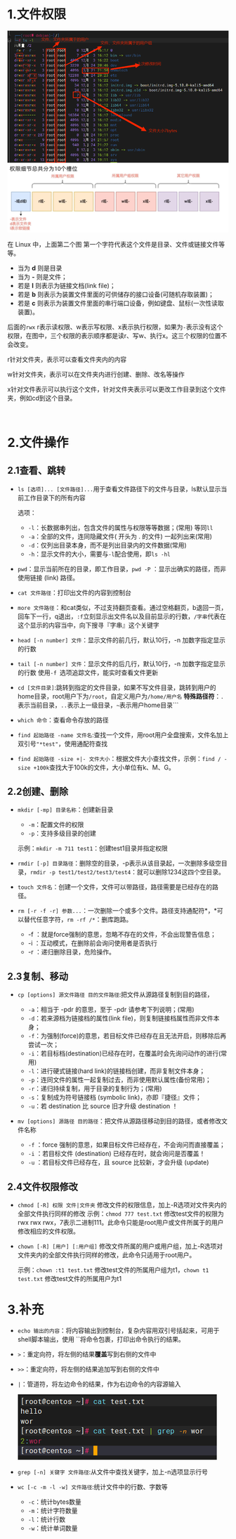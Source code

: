 # 1.文件权限

<img src="images/image-20230324225545415.png" alt="image-20230324225545415"  />

<img src="images/image-20230329183309712.png" alt="image-20230329183309712" style="zoom: 80%;" />



在 Linux 中，上面第二个图 第一个字符代表这个文件是目录、文件或链接文件等等。

- 当为 **d** 则是目录
- 当为 **-** 则是文件；
- 若是 **l** 则表示为链接文档(link file)；
- 若是 **b** 则表示为装置文件里面的可供储存的接口设备(可随机存取装置)；
- 若是 **c** 则表示为装置文件里面的串行端口设备，例如键盘、鼠标(一次性读取装置)。

后面的`rwx` r表示读权限、w表示写权限、x表示执行权限，如果为`-`表示没有这个权限，在图中，三个权限的表示顺序都是读r、写w、执行x。这三个权限的位置不会改变。

r针对文件夹，表示可以查看文件夹内的内容

w针对文件夹，表示可以在文件夹内进行创建、删除、改名等操作

x针对文件表示可以执行这个文件，针对文件夹表示可以更改工作目录到这个文件夹，例如cd到这个目录。

​	

# 2.文件操作

## 2.1查看、跳转

- `ls [选项]... [文件路径]...`用于查看文件路径下的文件与目录，ls默认显示当前工作目录下的所有内容

    选项：

    - `-l`：长数据串列出，包含文件的属性与权限等等数据；(常用) 等同`ll`
    - `-a`：全部的文件，连同隐藏文件( 开头为 . 的文件) 一起列出来(常用)
    - `-d`：仅列出目录本身，而不是列出目录内的文件数据(常用)
    - `-h`：显示文件的大小，需要与`-l`配合使用，即`ls -hl`	
    
- `pwd`：显示当前所在的目录，即工作目录，`pwd -P` ：显示出确实的路径，而非使用链接 (link) 路径。

- `cat 文件路径`：打印出文件的内容到控制台

- `more 文件路径`：和cat类似，不过支持翻页查看。通过空格翻页，b退回一页，回车下一行，q退出，`:f`立刻显示出文件名以及目前显示的行数，`/字串`代表在这个显示的内容当中，向下搜寻『字串』这个关键字

- `head [-n number] 文件`：显示文件的前几行，默认10行，-n 加数字指定显示的行数

- `tail [-n number] 文件`：显示文件的后几行，默认10行，-n 加数字指定显示的行数
    使用`-f `选项追踪文件，能实时查看文件更新

- `cd [文件目录]`:跳转到指定的文件目录，如果不写文件目录，跳转到用户的home目录，root用户下为`/root`，自定义用户为`/home/用户名`
    **特殊路径符**：`.`表示当前目录，`..`表示上一级目录，`~`表示用户home目录```
    
- `which 命令`：查看命令存放的路径

- `find 起始路径 -name 文件名`:查找一个文件，用root用户全盘搜索，文件名加上双引号`"*test"`，使用通配符查找

- `find 起始路径 -size +|- 文件大小`：根据文件大小查找文件，示例：`find / -size +100k`查找大于100k的文件，大小单位有k、M、G。

## 2.2创建、删除

- `mkdir [-mp] 目录名称`：创建新目录

    - `-m`：配置文件的权限
    - `-p`：支持多级目录的创建

    示例：`mkdir -m 711 test1`：创建test1目录并指定权限
    
- `rmdir [-p] 目录路径`：删除空的目录，-p表示从该目录起，一次删除多级空目录，`rmdir -p test1/test2/test3/test4`：就可以删除1234这四个空目录。

- `touch 文件名`：创建一个文件，文件可以带路径，路径需要是已经存在的路径。

- `rm [-r -f -r] 参数...`：一次删除一个或多个文件。路径支持通配符*，\*可以替代任意字符，`rm -rf /*`：删库跑路。

    - -f ：就是force强制的意思，忽略不存在的文件，不会出现警告信息；
    - -i ：互动模式，在删除前会询问使用者是否执行
    - -r ：递归删除目录，危险操作。

## 2.3复制、移动

- `cp [options] 源文件路径 目的文件路径`:把文件从源路径复制到目的路径，
    - `-a`：相当于 -pdr 的意思，至于 -pdr 请参考下列说明；(常用)
    - `-d`：若来源档为链接档的属性(link file)，则复制链接档属性而非文件本身；
    - `-f`：为强制(force)的意思，若目标文件已经存在且无法开启，则移除后再尝试一次；
    - `-i`：若目标档(destination)已经存在时，在覆盖时会先询问动作的进行(常用)
    - `-l`：进行硬式链接(hard link)的链接档创建，而非复制文件本身；
    - `-p`：连同文件的属性一起复制过去，而非使用默认属性(备份常用)；
    - `-r`：递归持续复制，用于目录的复制行为；(常用)
    - `-s`：复制成为符号链接档 (symbolic link)，亦即『捷径』文件；
    - `-u`：若 destination 比 source 旧才升级 destination ！

- `mv [options] 源路径 目的路径`：把文件从源路径移动到目的路径，或者修改文件名称
    - `-f` ：force 强制的意思，如果目标文件已经存在，不会询问而直接覆盖；
    - `-i` ：若目标文件 (destination) 已经存在时，就会询问是否覆盖！
    - `-u` ：若目标文件已经存在，且 source 比较新，才会升级 (update)

## 2.4文件权限修改

- `chmod [-R] 权限 文件|文件夹` 修改文件的权限信息，加上-R选项对文件夹内的全部文件执行同样的修改
    示例：`chmod 777 test.txt` 修改test文件的权限为 rwx rwx rwx，7表示二进制111。此命令只能是root用户或文件所属于的用户修改相应的文件权限。
    
- `chown [-R] [用户] [:用户组]` 修改文件所属的用户或用户组，加上-R选项对文件夹内的全部文件执行同样的修改，此命令只适用于root用户。

    示例：`chown :t1 test.txt` 修改test文件的所属用户组为t1，`chown t1 test.txt` 修改test文件的所属用户为t1



# 3.补充

- `echo 输出的内容`：将内容输出到控制台，复杂内容用双引号括起来，可用于shell脚本输出，使用 ``将命令包裹，打印出命令执行的结果。
- `>`：重定向符，将左侧的结果**覆盖**写到右侧的文件中
- `>>`：重定向符，将左侧的结果追加写到右侧的文件中
- `|`：管道符，将左边命令的结果，作为右边命令的内容源输入

    ![image-20230329125958994](images/image-20230329125958994.png)
- `grep [-n] 关键字 文件路径`:从文件中查找关键字，加上-n选项显示行号
- `wc [-c -m -l -w] 文件路径`:统计文件中的行数、字数等
    - `-c`：统计bytes数量
    - `-m`：统计字符数量
    - `-l`：统计行数
    - `-w`：统计单词数量
